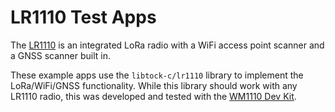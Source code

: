 LR1110 Test Apps
================

The [LR1110](https://www.semtech.com/products/wireless-rf/lora-edge/lr1110) is
an integrated LoRa radio with a WiFi access point scanner and a GNSS scanner
built in.

These example apps use the `libtock-c/lr1110` library to implement the
LoRa/WiFi/GNSS functionality. While this library should work with any LR1110
radio, this was developed and tested with the [WM1110 Dev
Kit](https://www.seeedstudio.com/Wio-WM1110-Dev-Kit-p-5677.html).
